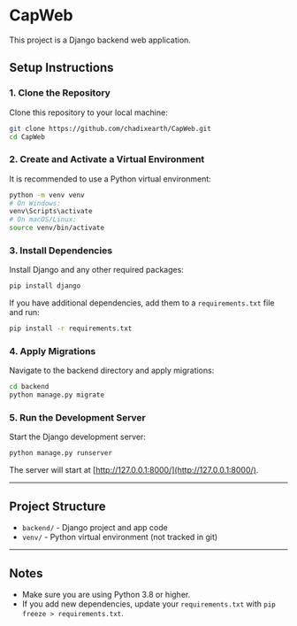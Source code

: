 # CapWeb

This project is a Django backend web application.

## Setup Instructions

### 1. Clone the Repository
Clone this repository to your local machine:
```sh
git clone https://github.com/chadixearth/CapWeb.git
cd CapWeb
```

### 2. Create and Activate a Virtual Environment
It is recommended to use a Python virtual environment:
```sh
python -m venv venv
# On Windows:
venv\Scripts\activate
# On macOS/Linux:
source venv/bin/activate
```

### 3. Install Dependencies
Install Django and any other required packages:
```sh
pip install django
```

If you have additional dependencies, add them to a `requirements.txt` file and run:
```sh
pip install -r requirements.txt
```

### 4. Apply Migrations
Navigate to the backend directory and apply migrations:
```sh
cd backend
python manage.py migrate
```

### 5. Run the Development Server
Start the Django development server:
```sh
python manage.py runserver
```

The server will start at [http://127.0.0.1:8000/](http://127.0.0.1:8000/).

---

## Project Structure
- `backend/` - Django project and app code
- `venv/` - Python virtual environment (not tracked in git)

---

## Notes
- Make sure you are using Python 3.8 or higher.
- If you add new dependencies, update your `requirements.txt` with `pip freeze > requirements.txt`. 